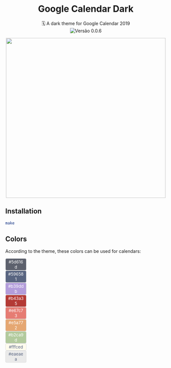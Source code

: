 <h1 align="center">Google Calendar Dark</h1>

<p align="center">
  🗓 A dark theme for Google Calendar 2019<br>
  <img src="https://img.shields.io/badge/version-0.0.6-green.svg" align="center" alt="Versão 0.0.6">
</p>

<p align="center">
  <img src="https://i.imgur.com/5n9DG6z.png" width="500" />
</p>

## Installation

``` sh
make
```

## Colors

According to the theme, these colors can be used for calendars:

<span style="border: 1px solid #ddd; font-size: 13px; border-radius: 4px; padding: 2px 6px; background-color: #5d616d; color: #fff; text-align: center; width: 52px; display: inline-block">#5d616d</span><br>
<span style="border: 1px solid #ddd; font-size: 13px; border-radius: 4px; padding: 2px 6px; background-color: #596581; color: #fff; text-align: center; width: 52px; display: inline-block">#596581</span><br>
<span style="border: 1px solid #ddd; font-size: 13px; border-radius: 4px; padding: 2px 6px; background-color: #b39ddb; color: #fff; text-align: center; width: 52px; display: inline-block">#b39ddb</span><br>
<span style="border: 1px solid #ddd; font-size: 13px; border-radius: 4px; padding: 2px 6px; background-color: #b43a35; color: #fff; text-align: center; width: 52px; display: inline-block">#b43a35</span><br>
<span style="border: 1px solid #ddd; font-size: 13px; border-radius: 4px; padding: 2px 6px; background-color: #e67c73; color: #fff; text-align: center; width: 52px; display: inline-block">#e67c73</span><br>
<span style="border: 1px solid #ddd; font-size: 13px; border-radius: 4px; padding: 2px 6px; background-color: #e5a772; color: #fff; text-align: center; width: 52px; display: inline-block">#e5a772</span><br>
<span style="border: 1px solid #ddd; font-size: 13px; border-radius: 4px; padding: 2px 6px; background-color: #b2ca9d; color: #fff; text-align: center; width: 52px; display: inline-block">#b2ca9d</span><br>
<span style="border: 1px solid #ddd; font-size: 13px; border-radius: 4px; padding: 2px 6px; background-color: #fffced; color: #596581; text-align: center; width: 52px; display: inline-block">#fffced</span><br>
<span style="border: 1px solid #ddd; font-size: 13px; border-radius: 4px; padding: 2px 6px; background-color: #eaeaea; color: #596581; text-align: center; width: 52px; display: inline-block">#eaeaea</span><br>
